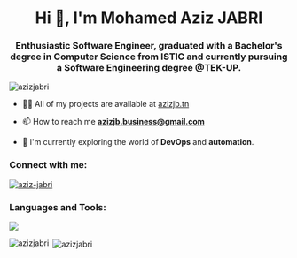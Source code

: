 <h1 align="center">Hi 👋, I'm Mohamed Aziz JABRI</h1>
<h3 align="center">Enthusiastic Software Engineer, graduated with a Bachelor's degree in Computer Science from ISTIC and currently pursuing a Software Engineering degree @TEK-UP.</h3>

<p align="left"> <img src="https://komarev.com/ghpvc/?username=azizjabri&label=Profile%20views&color=0e75b6&style=flat" alt="azizjabri" /> </p>


- 👨‍💻 All of my projects are available at [azizjb.tn](https://azizjb.tn)

- 📫 How to reach me **azizjb.business@gmail.com**

- 📘 I'm currently exploring the world of **DevOps** and **automation**.

<h3 align="left">Connect with me:</h3>
<p align="left">

<a href="https://www.linkedin.com/in/aziz-jabri/" target="blank"><img align="center" src="https://skillicons.dev/icons?i=linkedin" alt="aziz-jabri"/></a>
  
</p>

<h3 align="left">Languages and Tools:</h3>
<img src="https://skillicons.dev/icons?i=git,python,java,javascript,nodejs,django,express,react,tailwind,mysql,postgres,mongodb,docker,kubernetes,jenkins,terraform,azure" />
</p>

<p><img align="left" src="https://github-readme-stats.vercel.app/api/top-langs?username=azizjabri&show_icons=true&locale=en&layout=compact&theme=dracula" alt="azizjabri" /></p>

<p>&nbsp;<img align="center" src="https://github-readme-stats.vercel.app/api?username=azizjabri&show_icons=true&locale=en&theme=dracula" alt="azizjabri" /></p>

